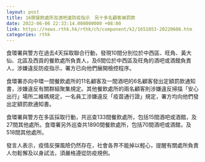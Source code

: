 ```yaml
---
layout: post
title: 16間餐飲處所及酒吧違防疫指示　另十多名顧客被罰款
date: 2022-06-06 22:33:14.000000000 +08:00
link: https://news.rthk.hk/rthk/ch/component/k2/1651853-20220606.htm
categories: rthk
---
```


食環署與警方在過去4天採取聯合行動，發現10間分別位於中西區、旺角、黃大仙、北區及西貢的餐飲處所負責人，及6間位於中西區及旺角的酒吧或酒館負責人，涉嫌違反防疫指示，署方已向他們展開檢控程序。

食環署亦向中環一間餐飲處所的11名顧客及一間酒吧的6名顧客發出定額罰款通知書，涉嫌違反有關群組聚集規定。其他餐飲處所的兩名顧客則涉嫌違反掃描「安心出行」場所二維碼規定，一名員工涉嫌違反「疫苗通行證」規定，署方均向他們發出定額罰款通知書。

食環署與警方在多區採取行動，共巡查133間餐飲處所，包括15間酒吧或酒館，及27間其他處所。食環署另外巡查共1890間餐飲處所，包括70間酒吧或酒館，及518間其他處所。

發言人表示，疫情反彈風險仍然存在，社會各界不能掉以輕心，提醒有關處所負責人勿鬆懈及以身試法，須嚴格遵從防疫規例。
